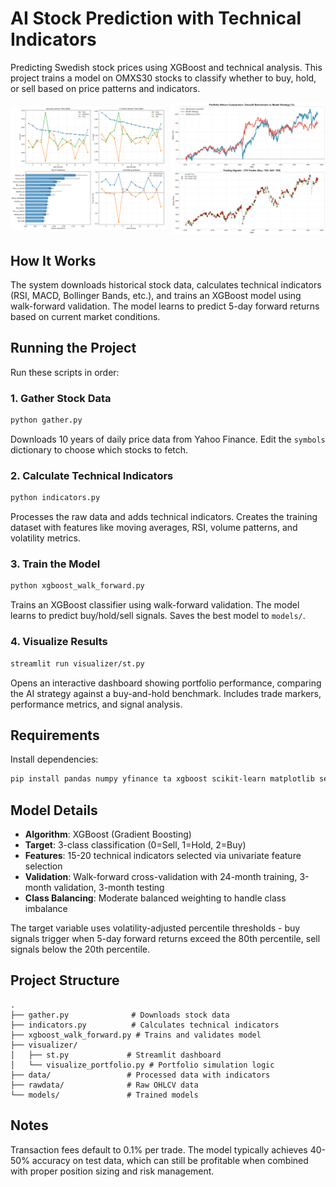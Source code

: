 # AI Stock Prediction with Technical Indicators

Predicting Swedish stock prices using XGBoost and technical analysis. This project trains a model on OMXS30 stocks to classify whether to buy, hold, or sell based on price patterns and indicators.

<div style="display: flex; justify-content: center; align-items: center; gap: 10px;">
  <img src="/visualizer/images/walk_forward_analysis.png" alt="Model" width="49%">
  <img src="/visualizer/images/portfolio_comparison.png" alt="Performance" width="49%">
</div>


## How It Works

The system downloads historical stock data, calculates technical indicators (RSI, MACD, Bollinger Bands, etc.), and trains an XGBoost model using walk-forward validation. The model learns to predict 5-day forward returns based on current market conditions.

## Running the Project

Run these scripts in order:

### 1. Gather Stock Data
```bash
python gather.py
```
Downloads 10 years of daily price data from Yahoo Finance. Edit the `symbols` dictionary to choose which stocks to fetch.

### 2. Calculate Technical Indicators
```bash
python indicators.py
```
Processes the raw data and adds technical indicators. Creates the training dataset with features like moving averages, RSI, volume patterns, and volatility metrics.

### 3. Train the Model
```bash
python xgboost_walk_forward.py
```
Trains an XGBoost classifier using walk-forward validation. The model learns to predict buy/hold/sell signals. Saves the best model to `models/`.

### 4. Visualize Results
```bash
streamlit run visualizer/st.py
```
Opens an interactive dashboard showing portfolio performance, comparing the AI strategy against a buy-and-hold benchmark. Includes trade markers, performance metrics, and signal analysis.

## Requirements

Install dependencies:
```bash
pip install pandas numpy yfinance ta xgboost scikit-learn matplotlib seaborn streamlit plotly joblib progress
```

## Model Details

- **Algorithm**: XGBoost (Gradient Boosting)
- **Target**: 3-class classification (0=Sell, 1=Hold, 2=Buy)
- **Features**: 15-20 technical indicators selected via univariate feature selection
- **Validation**: Walk-forward cross-validation with 24-month training, 3-month validation, 3-month testing
- **Class Balancing**: Moderate balanced weighting to handle class imbalance

The target variable uses volatility-adjusted percentile thresholds - buy signals trigger when 5-day forward returns exceed the 80th percentile, sell signals below the 20th percentile.

## Project Structure

```
.
├── gather.py              # Downloads stock data
├── indicators.py          # Calculates technical indicators
├── xgboost_walk_forward.py # Trains and validates model
├── visualizer/
│   ├── st.py             # Streamlit dashboard
│   └── visualize_portfolio.py # Portfolio simulation logic
├── data/                 # Processed data with indicators
├── rawdata/              # Raw OHLCV data
└── models/               # Trained models
```

## Notes

Transaction fees default to 0.1% per trade. The model typically achieves 40-50% accuracy on test data, which can still be profitable when combined with proper position sizing and risk management.
